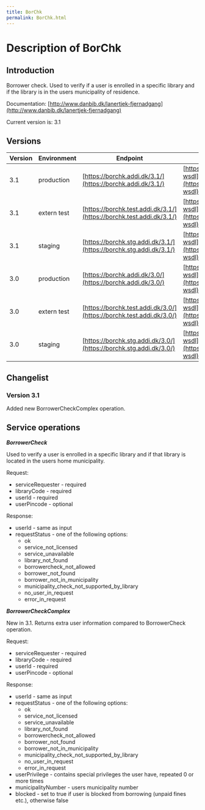 ```yaml
---
title: BorChk
permalink: BorChk.html
---
```

# Description of BorChk

## Introduction
Borrower check. Used to verify if a user is enrolled in a specific library and if the library is in the users municipality of residence.

Documentation: [http://www.danbib.dk/lanertjek-fjernadgang](http://www.danbib.dk/lanertjek-fjernadgang)

Current version is: 3.1

## Versions

| Version | Environment | Endpoint                                           | WSDL | XSD |
|---------|-------------|----------------------------------------------------|------|-----|
| 3.1    | production  | [https://borchk.addi.dk/3.1/](https://borchk.addi.dk/3.1/)         | [https://borchk.addi.dk/3.1/soap?wsdl](https://borchk.addi.dk/3.1/soap?wsdl)                     | [https://borchk.addi.dk/3.1/soap?xsd=1](https://borchk.addi.dk/3.1/soap?xsd=1) |
| 3.1    | extern test | [https://borchk.test.addi.dk/3.1/](https://borchk.test.addi.dk/3.1/) | [https://borchk.test.addi.dk/3.1/soap?wsdl](https://borchk.test.addi.dk/3.1/soap?wsdl) | [https://borchk.test.addi.dk/test_3.1/soap?xsd=1](https://borchk.test.addi.dk/3.1/soap?xsd=1) |
| 3.1    | staging     | [https://borchk.stg.addi.dk/3.1/](https://borchk.stg.addi.dk/3.1/) | [https://borchk.stg.addi.dk/3.1/soap?wsdl](https://borchk.stg.addi.dk/3.1/soap?wsdl) | [https://borchk.stg.addi.dk/test_3.1/soap?xsd=1](https://borchk.stg.addi.dk/3.1/soap?xsd=1) |
| 3.0    | production  | [https://borchk.addi.dk/3.0/](https://borchk.addi.dk/3.0/)         | [https://borchk.addi.dk/3.0/soap?wsdl](https://borchk.addi.dk/3.0/soap?wsdl)                     | [https://borchk.addi.dk/3.0/soap?xsd=1](https://borchk.addi.dk/3.0/soap?xsd=1) |
| 3.0    | extern test | [https://borchk.test.addi.dk/3.0/](https://borchk.test.addi.dk/3.0/) | [https://borchk.test.addi.dk/3.0/soap?wsdl](https://borchk.test.addi.dk/3.0/soap?wsdl) | [https://borchk.test.addi.dk/test_3.0/soap?xsd=1](https://borchk.test.addi.dk/3.0/soap?xsd=1) |
| 3.0    | staging     | [https://borchk.stg.addi.dk/3.0/](https://borchk.stg.addi.dk/3.0/) | [https://borchk.stg.addi.dk/3.0/soap?wsdl](https://borchk.stg.addi.dk/3.0/soap?wsdl) | [https://borchk.stg.addi.dk/test_3.0/soap?xsd=1](https://borchk.stg.addi.dk/3.0/soap?xsd=1) |

## Changelist

### Version 3.1

Added new BorrowerCheckComplex operation.

## Service operations

***BorrowerCheck***

Used to verify a user is enrolled in a specific library and if that library is located in the users home municipality.

Request:
* serviceRequester - required
* libraryCode - required
* userId - required
* userPincode - optional

Response:
* userId - same as input
* requestStatus - one of the following options:
  * ok
  * service_not_licensed
  * service_unavailable
  * library_not_found
  * borrowercheck_not_allowed
  * borrower_not_found
  * borrower_not_in_municipality
  * municipality_check_not_supported_by_library
  * no_user_in_request
  * error_in_request

***BorrowerCheckComplex***

New in 3.1. Returns extra user information compared to BorrowerCheck operation. 

Request:
* serviceRequester - required
* libraryCode - required
* userId - required
* userPincode - optional

Response:
* userId - same as input
* requestStatus - one of the following options:
  * ok
  * service_not_licensed
  * service_unavailable
  * library_not_found
  * borrowercheck_not_allowed
  * borrower_not_found
  * borrower_not_in_municipality
  * municipality_check_not_supported_by_library
  * no_user_in_request
  * error_in_request
* userPrivilege - contains special privileges the user have, repeated 0 or more times
* municipalityNumber - users municipality number
* blocked - set to true if user is blocked from borrowing (unpaid fines etc.), otherwise false
